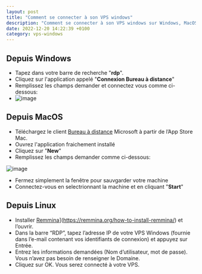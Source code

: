 ```yaml
---
layout: post
title: "Comment se connecter à son VPS windows"
description: "Comment se connecter à son VPS windows sur Windows, MacOS et LInux"
date: 2022-12-20 14:22:39 +0100
category: vps-windows
---
```



## Depuis Windows
- Tapez dans votre barre de recherche "**rdp**".
- Cliquez sur l'application appelé "**Connexion Bureau à distance**"
- Remplissez les champs demander et connectez vous comme ci-dessous:
-  
  ![image](https://user-images.githubusercontent.com/76696559/208732587-74552d78-5d14-44e5-a7dc-9dc25327caed.png)


## Depuis MacOS
- Téléchargez le client [Bureau à distance](https://itunes.apple.com/app/microsoft-remote-desktop/id1295203466?mt=12) Microsoft à partir de l’App Store Mac.
- Ouvrez l'application fraichement installé
- Cliquez sur "**New**"
- Remplissez les champs demander comme ci-dessous:

![image](https://user-images.githubusercontent.com/76696559/208735188-96941484-5e9e-4554-bee7-4b822a0ade8b.png)
- Fermez simplement la fenêtre pour sauvgarder votre machine
- Connectez-vous en selectrionnant la machine et en cliquant "**Start**"

## Depuis Linux
- Installer [Remmina]([https://remmina.org/)](https://remmina.org/how-to-install-remmina/) et l’ouvrir.
- Dans la barre “RDP”, tapez l’adresse IP de votre VPS Windows (fournie dans l’e-mail contenant vos identifiants de connexion) et appuyez sur Entrée.
- Entrez les informations demandées (Nom d’utilisateur, mot de passe). Vous n’avez pas besoin de renseigner le Domaine.
- Cliquez sur OK. Vous serez connecté à votre VPS.
